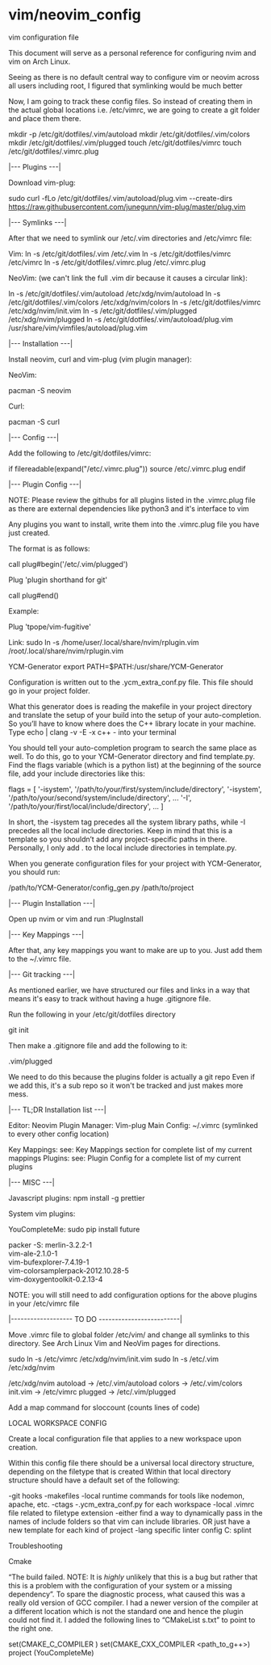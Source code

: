 # vim/neovim_config
vim configuration file

This document will serve as a personal reference for configuring nvim and vim on Arch Linux. 

Seeing as there is no default central way to configure vim or neovim across all users including root, I figured that
symlinking would be much better

Now, I am going to track these config files. So instead of creating them
in the actual global locations i.e. /etc/vimrc, we are going to create 
a git folder and place them there. 

mkdir -p  /etc/git/dotfiles/.vim/autoload
mkdir 		/etc/git/dotfiles/.vim/colors
mkdir 		/etc/git/dotfiles/.vim/plugged
touch			/etc/git/dotfiles/vimrc
touch			/etc/git/dotfiles/.vimrc.plug

|--- Plugins ---|

Download vim-plug:

sudo curl -fLo /etc/git/dotfiles/.vim/autoload/plug.vim --create-dirs https://raw.githubusercontent.com/junegunn/vim-plug/master/plug.vim

|--- Symlinks ---|

After that we need to symlink our /etc/.vim directories and /etc/vimrc file:

Vim:
ln -s /etc/git/dotfiles/.vim /etc/.vim
ln -s /etc/git/dotfiles/vimrc /etc/vimrc
ln -s /etc/git/dotfiles/.vimrc.plug /etc/.vimrc.plug

NeoVim:
(we can't link the full .vim dir because it causes a circular link):

ln -s /etc/git/dotfiles/.vim/autoload /etc/xdg/nvim/autoload
ln -s /etc/git/dotfiles/.vim/colors		/etc/xdg/nvim/colors
ln -s /etc/git/dotfiles/vimrc					/etc/xdg/nvim/init.vim
ln -s /etc/git/dotfiles/.vim/plugged	/etc/xdg/nvim/plugged
ln -s /etc/git/dotfiles/.vim/autoload/plug.vim /usr/share/vim/vimfiles/autoload/plug.vim



|--- Installation ---|

Install neovim, curl and vim-plug (vim plugin manager):

NeoVim:

pacman -S neovim 

Curl:

pacman -S curl


|--- Config ---|

Add the following to /etc/git/dotfiles/vimrc:

 if filereadable(expand("/etc/.vimrc.plug"))
    source /etc/.vimrc.plug
 endif



|--- Plugin Config ---|

NOTE: Please review the githubs for all plugins listed in the .vimrc.plug file as there are external dependencies like python3 and it's interface to vim

Any plugins you want to install, write them into the .vimrc.plug file you have just created. 

The format is as follows:

call plug#begin('/etc/.vim/plugged')

Plug 'plugin shorthand for git'

call plug#end()

Example:

Plug 'tpope/vim-fugitive'

Link:
sudo ln -s /home/user/.local/share/nvim/rplugin.vim /root/.local/share/nvim/rplugin.vim

YCM-Generator
export PATH=$PATH:/usr/share/YCM-Generator

Configuration is written out to the .ycm_extra_conf.py file. This file should go in your project folder.

What this generator does is reading the makefile in your project directory and translate the setup of your build into the setup of your auto-completion.
So you’ll have to know where does the C++ library locate in your machine. Type echo | clang -v -E -x c++ - into your terminal

You should tell your auto-completion program to search the same place as well. To do this, go to your YCM-Generator directory and find template.py. 
Find the flags variable (which is a python list) at the beginning of the source file, add your include directories like this:

flags = [
	'-isystem',
	'/path/to/your/first/system/include/directory',
	'-isystem',
	'/path/to/your/second/system/include/directory',
	...
	'-I',
	'/path/to/your/first/local/include/directory',
	...
]

In short, the -isystem tag precedes all the system library paths, while -I precedes all the local include directories. 
Keep in mind that this is a template so you shouldn’t add any project-specific paths in there. 
Personally, I only add . to the local include directories in template.py.

When you generate configuration files for your project with YCM-Generator, you should run:

/path/to/YCM-Generator/config_gen.py /path/to/project




|--- Plugin Installation ---|

Open up nvim or vim and run :PlugInstall


|--- Key Mappings ---|

After that, any key mappings you want to make are up to you. Just add them to the ~/.vimrc file. 




|--- Git tracking ---|

As mentioned earlier, we have structured our files and links in a way
that means it's easy to track without having a huge .gitignore file. 

Run the following in your /etc/git/dotfiles directory

git init


Then make a .gitignore file and add the following to it:

.vim/plugged


We need to do this because the plugins folder is actually a git repo
Even if we add this, it's a sub repo so it won't be tracked and just
makes more mess.

|--- TL;DR Installation list ---|

Editor:           Neovim
Plugin Manager:   Vim-plug
Main Config:      ~/.vimrc (symlinked to every other config location)

Key Mappings:     see: Key Mappings section for complete list of my current mappings
Plugins:          see: Plugin Config for a complete list of my current plugins 

|--- MISC ---|

Javascript plugins:
npm install -g prettier

System vim plugins:

YouCompleteMe:
sudo pip install future

packer -S: 
merlin-3.2.2-1  
vim-ale-2.1.0-1  
vim-bufexplorer-7.4.19-1  
vim-colorsamplerpack-2012.10.28-5  
vim-doxygentoolkit-0.2.13-4

NOTE: you will still need to add configuration options for the above plugins in your /etc/vimrc file


|------------------- TO DO -------------------------|

Move .vimrc file to global folder /etc/vim/ and change all symlinks to this directory. See Arch Linux Vim and NeoVim pages for directions.

sudo ln -s /etc/vimrc /etc/xdg/nvim/init.vim
sudo ln -s /etc/.vim   /etc/xdg/nvim

/etc/xdg/nvim
autoload 	-> /etc/.vim/autoload
colors 		-> /etc/.vim/colors
init.vim 	-> /etc/vimrc
plugged 	-> /etc/.vim/plugged


Add a map command for sloccount (counts lines of code)


LOCAL WORKSPACE CONFIG 

Create a local configuration file that applies to a new workspace upon
creation. 

Within this config file there should be a universal local directory 
structure, depending on the filetype that is created
Within that local directory structure should have a default set of the 
following:

  -git hooks
  -makefiles
  -local runtime commands for tools like nodemon, apache, etc. 
  -ctags
  -.ycm_extra_conf.py for each workspace
  -local .vimrc file related to filetype extension
	-either find a way to dynamically pass in the names of include folders
	so that vim can include libraries. OR just have a new template
	for each kind of project
  -lang specific linter config
		C: splint
		

Troubleshooting

Cmake

“The build failed. NOTE: It is *highly* unlikely that this is a bug but 
rather that this is a problem with the configuration of your system or a
 missing dependency”.  To spare the diagnostic process, what caused this
 was a really old version of GCC compiler. I had a newer version of the 
compiler at a different location which is not the standard one and hence
 the plugin could not find it. I added the following lines to “CMakeList
s.txt” to point to the right one.

set(CMAKE_C_COMPILER )
set(CMAKE_CXX_COMPILER <path_to_g++>)
project (YouCompleteMe)
